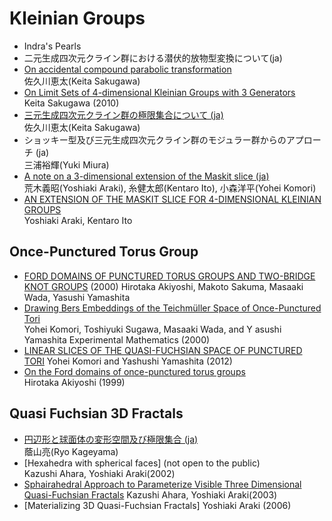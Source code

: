 # Kleinian Groups
- Indra's Pearls
- 二元生成四次元クライン群における潜伏的放物型変換について(ja)
- [On accidental compound parabolic transformation](http://www.kurims.kyoto-u.ac.jp/~kyodo/kokyuroku/contents/pdf/1660-02.pdf)  
佐久川恵太(Keita Sakugawa)
- [On Limit Sets of 4-dimensional Kleinian Groups with 3 Generators](https://projecteuclid.org/download/pdf_1/euclid.tjm/1279719585)  
Keita Sakugawa (2010)
- [三元生成四次元クライン群の極限集合について (ja)](http://repository.kulib.kyoto-u.ac.jp/dspace/bitstream/2433/81285/1/1571-12.pdf)  
佐久川恵太(Keita Sakugawa)
- ショッキー型及び三元生成四次元クライン群のモジュラー群からのアプローチ  (ja)  
三浦裕輝(Yuki Miura)
- [A note on a 3-dimensional extension of the Maskit slice (ja)](http://www.math.nagoya-u.ac.jp/~itoken/rims/rims06-12.pdf)  
荒木義昭(Yoshiaki Araki), 糸健太郎(Kentaro Ito), 小森洋平(Yohei Komori)
- [AN EXTENSION OF THE MASKIT SLICE FOR 4-DIMENSIONAL KLEINIAN GROUPS](http://www.ams.org/journals/ecgd/2008-12-14/S1088-4173-08-00187-2/S1088-4173-08-00187-2.pdf)  
Yoshiaki Araki, Kentaro Ito
## Once-Punctured Torus Group
- [FORD DOMAINS OF PUNCTURED TORUS GROUPS AND TWO-BRIDGE KNOT GROUPS](http://www.kurims.kyoto-u.ac.jp/~kyodo/kokyuroku/contents/pdf/1163-9.pdf)
(2000)
Hirotaka Akiyoshi, Makoto Sakuma, Masaaki Wada, Yasushi Yamashita
- [Drawing Bers Embeddings of the Teichmüller Space of Once-Punctured Tori](https://projecteuclid.org/download/pdf_1/euclid.em/1150476903)  
Yohei Komori, Toshiyuki Sugawa, Masaaki Wada, and Y asushi Yamashita
Experimental Mathematics (2000)
- [LINEAR SLICES OF THE QUASI-FUCHSIAN SPACE OF PUNCTURED TORI](http://www.ams.org/journals/ecgd/2012-16-05/S1088-4173-2012-00237-8/S1088-4173-2012-00237-8.pdf)
Yohei Komori and Yashushi Yamashita (2012)
- [On the Ford domains of once-punctured torus groups](http://repository.kulib.kyoto-u.ac.jp/dspace/bitstream/2433/63218/1/1104-8.pdf)  
Hirotaka Akiyoshi (1999)
## Quasi Fuchsian 3D Fractals
- [円辺形と球面体の変形空間及び極限集合 (ja)](http://www.cajpn.org/refs/thesis/16M-Kageyama.pdf)  
蔭山亮(Ryo Kageyama)
- [Hexahedra with spherical faces] (not open to the public)  
Kazushi Ahara, Yoshiaki Araki(2002)
- [Sphairahedral Approach to Parameterize Visible Three Dimensional Quasi-Fuchsian Fractals](https://www.researchgate.net/publication/4023738_Sphairahedral_approach_to_parameterize_visible_three_dimensional_quasi-fuchsian_fractals)
Kazushi Ahara, Yoshiaki Araki(2003)
- [Materializing 3D Quasi-Fuchsian Fractals]
Yoshiaki Araki (2006)
